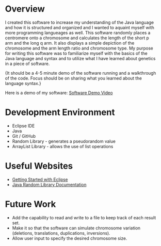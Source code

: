 # Overview

I created this software to increase my understanding of the Java language and how it is structured and organized and I wanted to aquaint myself with more programming langueages as well. This software randomly places a centromere onto a chromosome and calculates the length of the short p arm and the long q arm. It also displays a simple depiction of the chromosome and the arm length ratio and chromosome type. My purpose for writing this software was to familiarize myself with the basics of the Java language and syntax and to utilize what I have learned about genetics in a piece of software. 

{It should be a 4-5 minute demo of the software running and a walkthrough of the code.  Focus should be on sharing what you learned about the language syntax.}

Here is a demo of my software: [Software Demo Video](http://youtube.link.goes.here)

# Development Environment

* Eclipse IDE
* Java
* Git / GitHub
* Random Library - generates a pseudorandom value
* ArrayList Library - allows the use of list operations

# Useful Websites

* [Getting Started with Eclipse](https://www.eclipse.org/getting_started/)
* [Java Random Library Documentation](https://docs.oracle.com/javase/8/docs/api/java/util/Random.html)

# Future Work

* Add the capability to read and write to a file to keep track of each result set.
* Make it so that the software can simulate chromosome variation (deletions, translations, duplications, inversions).
* Allow user input to specify the desired chromosome size.
